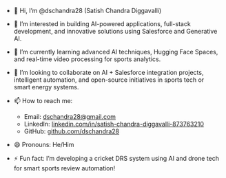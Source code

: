 - 👋 Hi, I’m @dschandra28 (Satish Chandra Diggavalli)  
- 👀 I’m interested in building AI-powered applications, full-stack development, and innovative solutions using Salesforce and Generative AI.  
- 🌱 I’m currently learning advanced AI techniques, Hugging Face Spaces, and real-time video processing for sports analytics.  
- 💞️ I’m looking to collaborate on AI + Salesforce integration projects, intelligent automation, and open-source initiatives in sports tech or smart energy systems.  
- 📫 How to reach me:  
  - Email: dschandra28@gmail.com  
  - LinkedIn: [linkedin.com/in/satish-chandra-diggavalli-873763210](https://www.linkedin.com/in/satish-chandra-diggavalli-873763210)  
  - GitHub: [github.com/dschandra28](https://github.com/dschandra28)  

- 😄 Pronouns: He/Him  
- ⚡ Fun fact: I’m developing a cricket DRS system using AI and drone tech for smart sports review automation!
